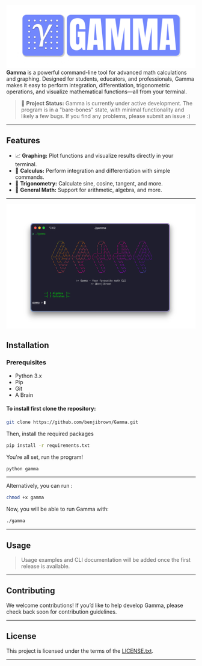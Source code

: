 ![banner](./images/banner.png)
**Gamma** is a powerful command-line tool for advanced math calculations and graphing. Designed for students, educators, and professionals, Gamma makes it easy to perform integration, differentiation, trigonometric operations, and visualize mathematical functions—all from your terminal.

> 🚧 **Project Status:** Gamma is currently under active development. The program is in a "bare-bones" state, with minimal functionality and likely a few bugs. If you find any problems, please submit an issue :)

---

## Features

- 📈 **Graphing:** Plot functions and visualize results directly in your terminal.
- 🧮 **Calculus:** Perform integration and differentiation with simple commands.
- 📐 **Trigonometry:** Calculate sine, cosine, tangent, and more.
- 🔢 **General Math:** Support for arithmetic, algebra, and more.

---
![showcase](./images/showcase.png)
## Installation

### Prerequisites
- Python 3.x
- Pip
- Git
- A Brain

#### To install first clone the repository:
```bash
git clone https://github.com/benjibrown/Gamma.git
```

Then, install the required packages
```bash
pip install -r requirements.txt
```

You're all set, run the program!
```bash
python gamma
```
----
Alternatively, you can run :
```bash
chmod +x gamma
```
 Now, you will be able to run Gamma with:
```bash
./gamma
```

---

## Usage

> Usage examples and CLI documentation will be added once the first release is available.

---

## Contributing

We welcome contributions! If you’d like to help develop Gamma, please check back soon for contribution guidelines.

---

## License

This project is licensed under the terms of the [LICENSE.txt](LICENSE.txt).

---


</span>
